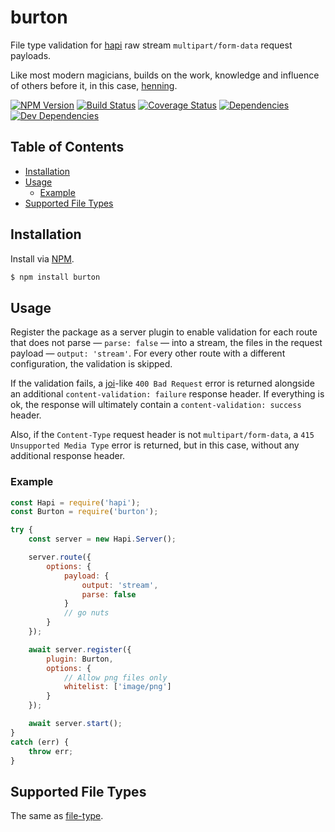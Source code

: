 # burton
File type validation for [hapi](https://github.com/hapijs/hapi) raw stream `multipart/form-data` request payloads.

Like most modern magicians, builds on the work, knowledge and influence of others before it, in this case, [henning](https://github.com/ruiquelhas/henning).

[![NPM Version][version-img]][version-url] [![Build Status][travis-img]][travis-url] [![Coverage Status][coveralls-img]][coveralls-url] [![Dependencies][david-img]][david-url] [![Dev Dependencies][david-dev-img]][david-dev-url]

## Table of Contents
- [Installation](#installation)
- [Usage](#usage)
  - [Example](#example)
- [Supported File Types](#supported-file-types)

## Installation
Install via [NPM](https://www.npmjs.org).

```sh
$ npm install burton
```

## Usage
Register the package as a server plugin to enable validation for each route that does not parse — `parse: false` — into a stream, the files in the request payload — `output: 'stream'`. For every other route with a different configuration, the validation is skipped.

If the validation fails, a [joi](https://github.com/hapijs/joi)-like `400 Bad Request` error is returned alongside an additional `content-validation: failure` response header. If everything is ok, the response will ultimately contain a `content-validation: success` header.

Also, if the `Content-Type` request header is not `multipart/form-data`, a `415 Unsupported Media Type` error is returned, but in this case, without any additional response header.

### Example

```js
const Hapi = require('hapi');
const Burton = require('burton');

try {
    const server = new Hapi.Server();

    server.route({
        options: {
            payload: {
                output: 'stream',
                parse: false
            }
            // go nuts
        }
    });

    await server.register({
        plugin: Burton,
        options: {
            // Allow png files only
            whitelist: ['image/png']
        }
    });

    await server.start();
}
catch (err) {
    throw err;
}
```

## Supported File Types
The same as [file-type](https://github.com/sindresorhus/file-type/tree/v7.0.0#supported-file-types).

[coveralls-img]: https://img.shields.io/coveralls/ruiquelhas/burton.svg?style=flat-square
[coveralls-url]: https://coveralls.io/github/ruiquelhas/burton
[david-img]: https://img.shields.io/david/ruiquelhas/burton.svg?style=flat-square
[david-url]: https://david-dm.org/ruiquelhas/burton
[david-dev-img]: https://img.shields.io/david/dev/ruiquelhas/burton.svg?style=flat-square
[david-dev-url]: https://david-dm.org/ruiquelhas/burton?type=dev
[version-img]: https://img.shields.io/npm/v/burton.svg?style=flat-square
[version-url]: https://www.npmjs.com/package/burton
[travis-img]: https://img.shields.io/travis/ruiquelhas/burton.svg?style=flat-square
[travis-url]: https://travis-ci.org/ruiquelhas/burton
